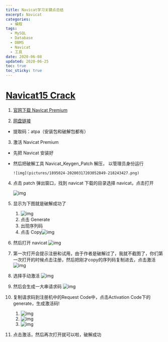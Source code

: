 ```yaml
---
title: Navicat学习关键点总结
excerpt: Navicat
categories:
  - 编程
tags:
  - MySQL
  - Database
  - DBMS
  - Navicat
  - 工具
date: 2020-06-08
updated: 2020-06-25
toc: true
toc_sticky: true
---
```


# [Navicat15 Crack](https://www.cnblogs.com/hfxtest/p/12513210.html)

1. [官网下载 Navicat Premium](https://www.navicat.com.cn/)

2. [网盘链接](https://pan.baidu.com/s/1ncSaxId2miL2s5hV8u_hSw)

  - 提取码：atpa（安装包和破解包都有）

3. 激活 Navicat Premium

  - 先把 Navicat 安装好

  - 然后把破解工具 Navicat_Keygen_Patch 解压， 以管理员身份运行

        ![img](pictures/1895024-20200317203052849-218243427.png)

4. 点击 patch 弹出窗口，找到 navicat 下载的目录选择 navicat，点击打开

    ![img](images/Navicat学习关键点总结/1895024-20200317203117221-1131808958.png)

5. 显示为下图就是破解成功了

    1. ![img](images/Navicat学习关键点总结/1895024-20200317203126854-1924721852.png)
    2. 点击 Generate
    3. 出现序列码
    4. 点击 Copy![img](images/Navicat学习关键点总结/1895024-20200317203136560-1606607277.png)

6. 然后打开 navicat
    ![img](images/Navicat学习关键点总结/1895024-20200317203146217-7720006.png)

7. 第一次打开会提示注册和试用，由于作者是破解过了，我就不截图了，你们第一次打开的时候点击注册，然后把刚才copy的序列码复制进去，点击激活
    ![img](images/Navicat学习关键点总结/1895024-20200317203157354-2043106551.png)

8. 选择手动激活
    ![img](images/Navicat学习关键点总结/1895024-20200317203205533-372014820.png)

9. 然后会生成一大串请求码
    ![img](images/Navicat学习关键点总结/1895024-20200317203216357-53283205.png)

10. 复制请求码到注册机中的Request Code中，点击Activation Code下的generate，生成激活码!

    1. ![img](images/Navicat学习关键点总结/1895024-20200317203231120-1057223810.png)
    2. ![img](images/Navicat学习关键点总结/1895024-20200317203243452-1515185550.png)
    3. ![img](images/Navicat学习关键点总结/1895024-20200317203311990-1063773709.png)

11. 点击激活，然后再次打开就可以啦，破解成功
